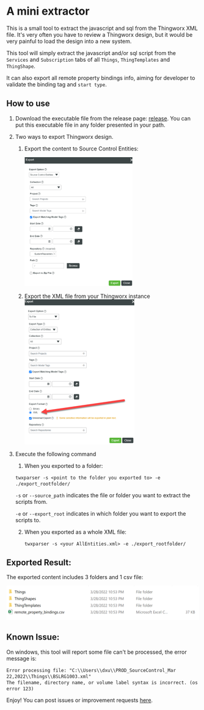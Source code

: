 # A mini extractor 

This is a small tool to extract the javascript and sql from the Thingworx XML file. It's very often you have to review a Thingworx design, but it would be very painful to load the design into a new system.

This tool will simply extract the javascript and/or sql script from the `Services` and `Subscription` tabs of all `Things`, `ThingTemplates` and `ThingShape`. 

It can also export all remote property bindings info, aiming for developer to validate the binding tag and `start type`.

## How to use

1. Download the executable file from the release page: [release](https://github.com/xudesheng/twxparser/releases). You can put this executable file in any folder presented in your path.

2. Two ways to export Thingworx design.

    1. Export the content to Source Control Entities:

        <img src="docs/image-20220328230435037.png" alt="image-20220328230435037" style="zoom:33%;" />

        

    2. Export the XML file from your Thingworx instance
        <img src="docs/image-20220305152509207.png" alt="image-20220305152509207" style="zoom:50%;" />

3. Execute the following command

    1. When you exported to a folder:

    ```
    twxparser -s <point to the folder you exported to> -e ./export_rootfolder/
    ```

    `-s` or `--source_path` indicates the file or folder you want to extract the scripts from.

    `-e` or `--export_root` indicates in which folder you want to export the scripts to.

    2. When you exported as a whole XML file:

       ```
       twxparser -s <your AllEntities.xml> -e ./export_rootfolder/
       ```

       

## Exported Result:

The exported content includes 3 folders and 1 csv file:

<img src="docs/image-20220328230250512.png" alt="image-20220328230250512" style="zoom:50%;" />

## Known Issue:

On windows, this tool will report some file can't be processed, the error message is:

```
Error processing file: "C:\\Users\\dxu\\PROD_SourceControl_Mar 22,2022\\Things\\BSLRG1003.xml"
The filename, directory name, or volume label syntax is incorrect. (os error 123)
```



Enjoy! You can post issues or improvement requests [here](https://github.com/xudesheng/twxparser/issues).

